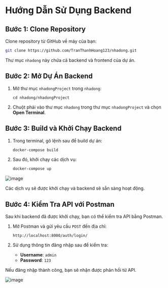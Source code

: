 
# Hướng Dẫn Sử Dụng Backend

## Bước 1: Clone Repository
Clone repository từ GitHub về máy của bạn:

```bash
git clone https://github.com/TranThanhHoang123/nhadong.git
```

Thư mục `nhadong` này chứa cả backend và frontend của dự án.

## Bước 2: Mở Dự Án Backend

1. Mở thư mục `nhadongProject` trong `nhadong`:

   ```
   cd nhadong/nhadongProject
   ```

2. Chuột phải vào thư mục `nhadong` trong thư mục `nhadongProject` và chọn **Open Terminal**.

## Bước 3: Build và Khởi Chạy Backend

1. Trong terminal, gõ lệnh sau để build dự án:

   ```bash
   docker-compose build
   ```

2. Sau đó, khởi chạy các dịch vụ:

   ```bash
   docker-compose up
   ```
![image](https://github.com/user-attachments/assets/0059c556-e74e-4a1e-935d-1f91716ca62a)

   Các dịch vụ sẽ được khởi chạy và backend sẽ sẵn sàng hoạt động.

## Bước 4: Kiểm Tra API với Postman

Sau khi backend đã được khởi chạy, bạn có thể kiểm tra API bằng Postman.

1. Mở Postman và gửi yêu cầu `POST` đến địa chỉ:

   ```
   http://localhost:8000/auth/login/
   ```

2. Sử dụng thông tin đăng nhập sau để kiểm tra:

   - **Username**: `admin`
   - **Password**: `123`

Nếu đăng nhập thành công, bạn sẽ nhận được phản hồi từ API.

![image](https://github.com/user-attachments/assets/a483034e-7d20-4920-a30f-a70502c73b10)


